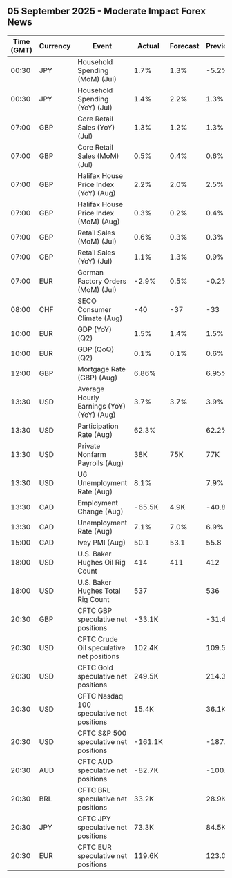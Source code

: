 ## 05 September 2025 - Moderate Impact Forex News

| Time (GMT) | Currency | Event | Actual | Forecast | Previous |
|------|----------|-------|--------|----------|----------|
| 00:30 | JPY | Household Spending (MoM) (Jul) | 1.7% | 1.3% | -5.2% |
| 00:30 | JPY | Household Spending (YoY) (Jul) | 1.4% | 2.2% | 1.3% |
| 07:00 | GBP | Core Retail Sales (YoY) (Jul) | 1.3% | 1.2% | 1.3% |
| 07:00 | GBP | Core Retail Sales (MoM) (Jul) | 0.5% | 0.4% | 0.6% |
| 07:00 | GBP | Halifax House Price Index (YoY) (Aug) | 2.2% | 2.0% | 2.5% |
| 07:00 | GBP | Halifax House Price Index (MoM) (Aug) | 0.3% | 0.2% | 0.4% |
| 07:00 | GBP | Retail Sales (MoM) (Jul) | 0.6% | 0.3% | 0.3% |
| 07:00 | GBP | Retail Sales (YoY) (Jul) | 1.1% | 1.3% | 0.9% |
| 07:00 | EUR | German Factory Orders (MoM) (Jul) | -2.9% | 0.5% | -0.2% |
| 08:00 | CHF | SECO Consumer Climate (Aug) | -40 | -37 | -33 |
| 10:00 | EUR | GDP (YoY) (Q2) | 1.5% | 1.4% | 1.5% |
| 10:00 | EUR | GDP (QoQ) (Q2) | 0.1% | 0.1% | 0.6% |
| 12:00 | GBP | Mortgage Rate (GBP) (Aug) | 6.86% |  | 6.95% |
| 13:30 | USD | Average Hourly Earnings (YoY) (YoY) (Aug) | 3.7% | 3.7% | 3.9% |
| 13:30 | USD | Participation Rate (Aug) | 62.3% |  | 62.2% |
| 13:30 | USD | Private Nonfarm Payrolls (Aug) | 38K | 75K | 77K |
| 13:30 | USD | U6 Unemployment Rate (Aug) | 8.1% |  | 7.9% |
| 13:30 | CAD | Employment Change (Aug) | -65.5K | 4.9K | -40.8K |
| 13:30 | CAD | Unemployment Rate (Aug) | 7.1% | 7.0% | 6.9% |
| 15:00 | CAD | Ivey PMI (Aug) | 50.1 | 53.1 | 55.8 |
| 18:00 | USD | U.S. Baker Hughes Oil Rig Count | 414 | 411 | 412 |
| 18:00 | USD | U.S. Baker Hughes Total Rig Count | 537 |  | 536 |
| 20:30 | GBP | CFTC GBP speculative net positions | -33.1K |  | -31.4K |
| 20:30 | USD | CFTC Crude Oil speculative net positions | 102.4K |  | 109.5K |
| 20:30 | USD | CFTC Gold speculative net positions | 249.5K |  | 214.3K |
| 20:30 | USD | CFTC Nasdaq 100 speculative net positions | 15.4K |  | 36.1K |
| 20:30 | USD | CFTC S&P 500 speculative net positions | -161.1K |  | -187.8K |
| 20:30 | AUD | CFTC AUD speculative net positions | -82.7K |  | -100.6K |
| 20:30 | BRL | CFTC BRL speculative net positions | 33.2K |  | 28.9K |
| 20:30 | JPY | CFTC JPY speculative net positions | 73.3K |  | 84.5K |
| 20:30 | EUR | CFTC EUR speculative net positions | 119.6K |  | 123.0K |
